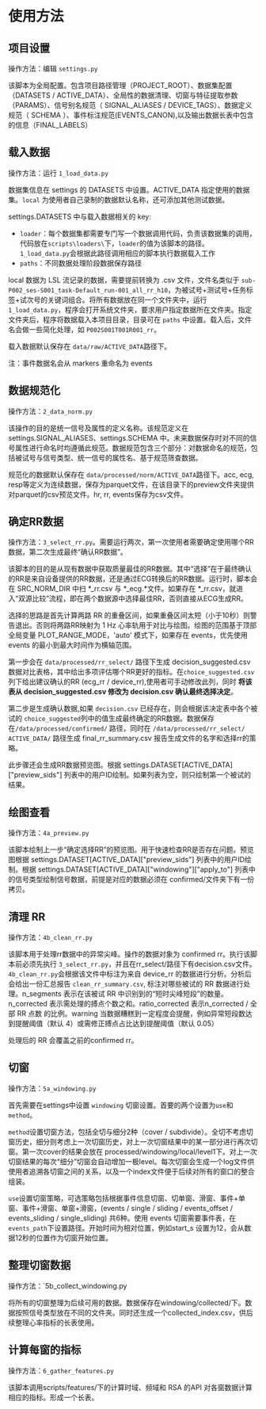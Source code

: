 # 使用方法
## 项目设置

操作方法：编辑 `settings.py`

该脚本为全局配置。包含项目路径管理（PROJECT_ROOT）、数据集配置（DATASETS / ACTIVE_DATA）、全局性的数据清理、切窗与特征提取参数（PARAMS）、信号别名规范（ SIGNAL_ALIASES / DEVICE_TAGS）、数据定义规范（ SCHEMA ）、事件标注规范(EVENTS_CANON),以及输出数据长表中包含的信息（FINAL_LABELS）

## 载入数据

操作方法：运行 `1_load_data.py`

数据集信息在 settings 的 DATASETS 中设置。ACTIVE_DATA 指定使用的数据集。`local` 为使用者自己录制的数据默认名称，还可添加其他测试数据。

settings.DATASETS 中与载入数据相关的 key:
- `loader`：每个数据集都需要专门写一个数据调用代码，负责该数据集的调用，代码放在`scripts\loaders\`下，`loader`的值为该脚本的路径。`1_load_data.py`会根据此路径调用相应的脚本执行数据载入工作
- `paths`：不同数据处理阶段数据保存路径

local 数据为 LSL 流记录的数据，需要提前转换为 .csv 文件，文件名类似于 `sub-P002_ses-S001_task-Default_run-001_all_rr_h10`，为被试号+测试号+任务标签+试次号的关键词组合。将所有数据放在同一个文件夹中，运行 `1_load_data.py`，程序会打开系统文件夹，要求用户指定数据所在文件夹。指定文件夹后，程序将数据载入本项目目录，目录可在 `paths` 中设置。载入后，文件名会做一些简化处理，如 `P002S001T001R001_rr`。

载入数据默认保存在 `data/raw/ACTIVE_DATA`路径下。

注：事件数据名会从 markers 重命名为 events

## 数据规范化

操作方法：`2_data_norm.py`

该操作的目的是统一信号及属性的定义名称。该规范定义在settings.SIGNAL_ALIASES、settings.SCHEMA 中。未来数据保存时对不同的信号属性进行命名时均遵循此规范。数据规范包含三个部分：对数据命名的规范，包括被试号与信号类型、统一信号的属性名、基于规范筛查数据。

规范化的数据默认保存在 `data/processed/norm/ACTIVE_DATA`路径下。acc, ecg, resp等定义为连续数据，保存为parquet文件，在该目录下的preview文件夹提供对parquet的csv预览文件。hr, rr, events保存为csv文件。

## 确定RR数据

操作方法：`3_select_rr.py`。需要运行两次，第一次使用者需要确定使用哪个RR数据，第二次生成最终“确认RR数据”。

该脚本的目的是从现有数据中获取质量最佳的RR数据。其中“选择”在于最终确认的RR是来自设备提供的RR数据，还是通过ECG转换后的RR数据。运行时，脚本会在 SRC_NORM_DIR 中扫 *_rr.csv 与 *_ecg.*文件。如果存在 *_rr.csv，就进入“双源比较”流程，即在两个数据源中选择最佳RR，否则直接从ECG生成RR。

选择的思路是首先计算两路 RR 的重叠区间，如果重叠区间太短（小于10秒）则警告退出。否则将两路RR映射为 1 Hz 心率轨用于对比与绘图。绘图的范围基于顶部全局变量 PLOT_RANGE_MODE，'auto' 模式下，如果存在 events，优先使用 events 的最小到最大时间作为横轴范围。

第一步会在 `data/processed/rr_select/` 路径下生成 decision_suggested.csv 数据对比表格，其中给出多项评估哪个RR更好的指标。在`choice_suggested.csv`列下给出建议确认的RR (ecg_rr / device_rr),使用者可手动修改此列，同时 **将该表从 decision_suggested.csv 修改为 decision.csv 确认最终选择决定**。

第二步是生成确认数据,如果 `decision.csv` 已经存在，则会根据该决定表中各个被试的 `choice_suggested`列中的值生成最终确定的RR数据。数据保存在`/data/processed/confirmed/` 路径，同时在 `/data/processed/rr_select/ ACTIVE_DATA/` 路径生成 final_rr_summary.csv 报告生成文件的名字和选择rr的策略。

此步骤还会生成RR数据预览图。根据 settings.DATASET[ACTIVE_DATA]["preview_sids"] 列表中的用户ID绘制。如果列表为空，则只绘制第一个被试的结果。

## 绘图查看

操作方法：`4a_preview.py`

该脚本绘制上一步“确定选择RR”的预览图。用于快速检查RR是否存在问题。预览图根据 settings.DATASET[ACTIVE_DATA]["preview_sids"] 列表中的用户ID绘制。根据 settings.DATASET[ACTIVE_DATA]["windowing"]["apply_to"] 列表中的信号类型绘制信号数据，前提是对应的数据必须在 confirmed/文件夹下有一份拷贝。

## 清理 RR 

操作方法：`4b_clean_rr.py`

该脚本用于处理rr数据中的异常尖峰。操作的数据对象为 confirmed rr。执行该脚本前必须先执行 `3_select_rr.py`，并且在rr_select/路径下有decision.csv文件。`4b_clean_rr.py`会根据该文件中标注为来自 device_rr 的数据进行分析。分析后会给出一份汇总报告 `clean_rr_summary.csv`, 标注对哪些被试的 RR 数据进行处理。n_segments 表示在该被试 RR 中识别到的“短时尖峰短段”的数量。n_corrected 表示需处理的搏点个数之和。ratio_corrected 表示n_corrected / 全部 RR 点数 的比例。warning 当数据糟糕到一定程度会提醒，例如异常短段数达到提醒阈值（默认 4）或需修正搏点占比达到提醒阈值（默认 0.05）

处理后的 RR 会覆盖之前的confirmed rr。

## 切窗

操作方法：`5a_windowing.py`

首先需要在settings中设置 `windowing` 切窗设置。首要的两个设置为`use`和`method`。

`method`设置切窗方法，包括全切与细分2种（cover / subdivide）。全切不考虑切窗历史，细分则考虑上一次切窗历史，对上一次切窗结果中的某一部分进行再次切窗。第一次cover的结果会放在 processed/windowing/local/level1下。对上一次切窗结果的每次“细分”切窗会自动增加一极level。每次切窗会生成一个log文件供使用者追溯各切窗之间的关系，以及一个index文件便于后续对所有的窗口的整合组装。

`use`设置切窗策略，可选策略包括根据事件信息切窗、切单窗、滑窗、事件+单窗、事件+滑窗、单窗+滑窗，(events / single / sliding / events_offset / events_sliding / single_sliding) 共6种。使用 events 切窗需要事件表，在 `events_path`下设置路径。开始时间为相对位置，例如start_s 设置为12，会从数据12秒的位置作为切窗开始位置。

## 整理切窗数据

操作方法：`5b_collect_windowing.py

将所有的切窗整理为后续可用的数据。数据保存在windowing/collected/下。数据按照信号类型放在不同的文件夹。同时还生成一个collected_index.csv，供后续整理心率指标的长表使用。

## 计算每窗的指标

操作方法：`6_gather_features.py`

该脚本调用scripts/features/下的计算时域、频域和 RSA 的API 对各窗数据计算相应的指标。形成一个长表。